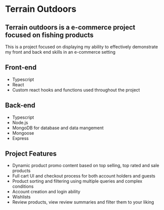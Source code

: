 # Terrain Outdoors


<h2>Terrain outdoors is a e-commerce project focused on fishing products</h2>
<p>This is a project focused on displaying my ability to effectively demonstrate my front and back end skills in an e-commerce setting</p>

<h2>Front-end</h2>
<ul>
  <li>Typescript</li>
  <li>React</li>
  <li>Custom react hooks and functions used throughout the project</li>
</ul>

<h2>Back-end</h2>
<ul>
  <li>Typescript</li>
  <li>Node.js</li>
  <li>MongoDB for database and data mangement</li>
  <li>Mongoose</li>
  <li>Express</li>
</ul>

<h2>Project Features</h2>
<ul>
  <li>Dynamic product promo content based on top selling, top rated and sale products </li>
  <li>Full cart UI and checkout process for both account holders and guests</li>
  <li>Product sorting and filtering using multiple queries and complex conditions</li>
  <li>Account creation and login ability</li>
  <li>Wishlists</li>
  <li>Review products, view review summaries and filter them to your liking</li>
</ul>
